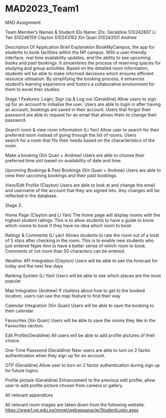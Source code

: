 # MAD2023_Team1
MAD Assignment

Team Member’s Names & Student IDs
Name:						IDs:
Geraldine         S10242807
Li Yan						S10246159
Clayton					    S10243162
Xin Quan					S10243101
Andrew

Description Of Application
Brief Explanation
BookMyCampus, the app for students to book facilities within the NP campus. With a user-friendly interface, real time availability updates, and the ability to see upcoming books and past bookings. It streamlines the process of reserving spaces for studying and group activities. Based on the detailed room information, students will be able to make informed decisions which ensures efficient resource utilisation. By simplifying the booking process, it enhances student’s learning experience and fosters a collaborative environment for them to excel their studies.

Stage 1 Features:
Login, Sign Up & Log out (Geraldine)
Allow users to sign up for an account to initialise the user. Users are able to login in after
having an account, bookings are saved in their account. Users that forgot their password are able
to request for an email that allows them to change their password.

Search room & view room information (Li Yan)
Allow user to search for their preferred room instead of going through the list of rooms. Users    
search for a room that fits their needs based on the characteristics of the room.

Make a booking (Xin Quan + Andrew)
Users are able to choose their preferred time slot based on availability of date and time.

Upcoming Bookings & Past Bookings   (Xin Quan + Andrew)
Users are able to view their upcoming bookings and their past bookings.

View/Edit Profile (Clayton)
Users are able to look at and change the email and username of the account that they are signed into. Any changes will be reflected in the database.


Stage 2:

Home Page (Clayton and Li Yan)
The home page will display rooms with the highest student ratings. This is to allow students to have a guide to know which rooms to book if they have no idea which room to book

Ratings & Comments (Li yan)
Allows students to rate the room out of a total of 5 stars after checking in the room. This is to enable new students who just entered Ngee Ann to have a better sense of which room to book. Comments of not more than 50 characters can be entered.

Weather API Integration (Clayton)
Users will be able to see the forecast for today and the next few days

Ranking System (Li Yan)
Users will be able to see which places are the most popular

Map Integration (Andrew)
If clueless about how to get to the booked location, users can use the map feature to find their way

Calendar Integration (Xin Quan)
Users will be able to save the booking to their calendar

Favourites (Xin Quan)
Users will be able to save the rooms they like in the Favourites section.

Edit Profile(Geraldine)
All users will be able to add profile pictures of their choice.

One-Time Password (Geraldine)
New-users are able to turn on 2 factor authentication when they sign up for an account.

OTP (Geraldine)
Allow user to turn on 2 factor authentication during sign up for future logins.

Profile picture (Geraldine)
Enhancement to the previous edit profile, allow user to add profile picture chosen from camera or gallery.

All relevant appendices

All relevant room images are taken down from the following website.
https://www1.np.edu.sg/npnet/webappanacle/StudentLogin.aspx


